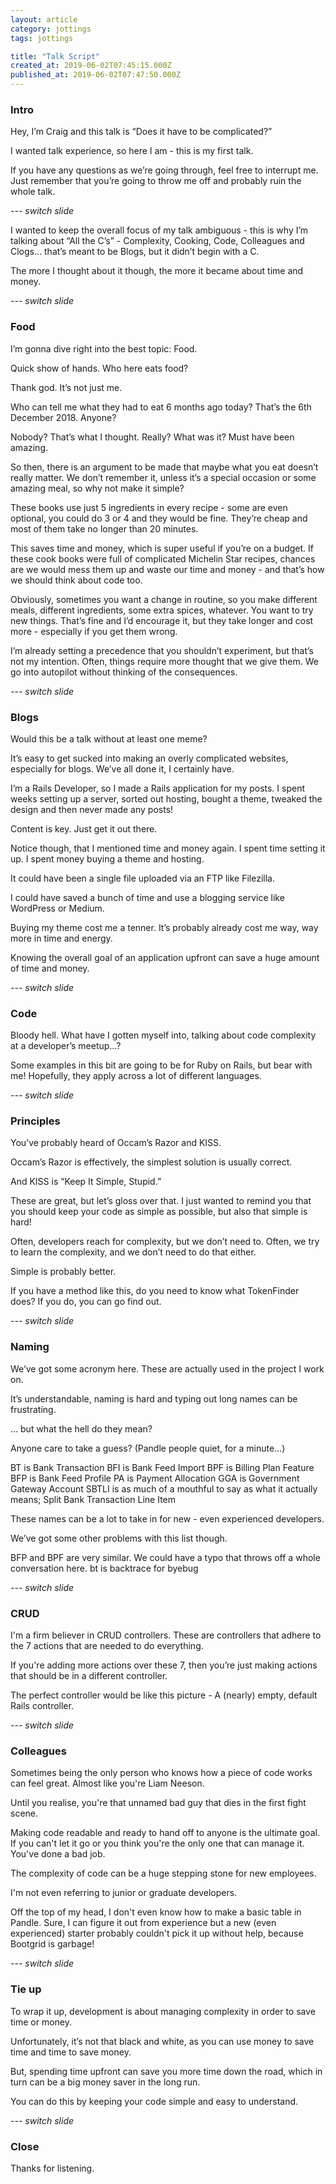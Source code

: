 ```yaml
---
layout: article
category: jottings
tags: jottings

title: "Talk Script"
created_at: 2019-06-02T07:45:15.000Z
published_at: 2019-06-02T07:47:50.000Z
---
```


### Intro

Hey, I’m Craig and this talk is “Does it have to be complicated?”

I wanted talk experience, so here I am - this is my first talk.

If you have any questions as we’re going through, feel free to interrupt me. Just remember that you’re going to throw me off and probably ruin the whole talk.

_--- switch slide_

I wanted to keep the overall focus of my talk ambiguous - this is why I’m talking about “All the C’s” - Complexity, Cooking, Code, Colleagues and Clogs… that’s meant to be Blogs, but it didn’t begin with a C.

The more I thought about it though, the more it became about time and money.

_--- switch slide_

### Food

I’m gonna dive right into the best topic: Food.

Quick show of hands. Who here eats food?

Thank god. It’s not just me.

Who can tell me what they had to eat 6 months ago today? That’s the 6th December 2018. Anyone?

Nobody? That’s what I thought.
Really? What was it? Must have been amazing.

So then, there is an argument to be made that maybe what you eat doesn’t really matter. We don’t remember it, unless it’s a special occasion or some amazing meal, so why not make it simple?

These books use just 5 ingredients in every recipe - some are even optional, you could do 3 or 4 and they would be fine. They’re cheap and most of them take no longer than 20 minutes.

This saves time and money, which is super useful if you’re on a budget. If these cook books were full of complicated Michelin Star recipes, chances are we would mess them up and waste our time and money - and that’s how we should think about code too.

Obviously, sometimes you want a change in routine, so you make different meals, different ingredients, some extra spices, whatever. You want to try new things. That’s fine and I’d encourage it, but they take longer and cost more - especially if you get them wrong.

I’m already setting a precedence that you shouldn’t experiment, but that’s not my intention. Often, things require more thought that we give them. We go into autopilot without thinking of the consequences.

_--- switch slide_

### Blogs

Would this be a talk without at least one meme?

It’s easy to get sucked into making an overly complicated websites, especially for blogs. We’ve all done it, I certainly have.

I’m a Rails Developer, so I made a Rails application for my posts. I spent weeks setting up a server, sorted out hosting, bought a theme, tweaked the design and then never made any posts!

Content is key. Just get it out there.

Notice though, that I mentioned time and money again.
I spent time setting it up.
I spent money buying a theme and hosting.

It could have been a single file uploaded via an FTP like Filezilla.

I could have saved a bunch of time and use a blogging service like WordPress or Medium.

Buying my theme cost me a tenner. It’s probably already cost me way, way more in time and energy.

Knowing the overall goal of an application upfront can save a huge amount of time and money.

_--- switch slide_

### Code

Bloody hell. What have I gotten myself into, talking about code complexity at a developer’s meetup…?

Some examples in this bit are going to be for Ruby on Rails, but bear with me! Hopefully, they apply across a lot of different languages.

_--- switch slide_

### Principles

You’ve probably heard of Occam’s Razor and KISS.

Occam’s Razor is effectively, the simplest solution is usually correct.

And KISS is “Keep It Simple, Stupid.”

These are great, but let’s gloss over that. I just wanted to remind you that you should keep your code as simple as possible, but also that simple is hard!

Often, developers reach for complexity, but we don’t need to. Often, we try to learn the complexity, and we don’t need to do that either.

Simple is probably better.

If you have a method like this, do you need to know what TokenFinder does? If you do, you can go find out.

_--- switch slide_

### Naming

We’ve got some acronym here. These are actually used in the project I work on.

It’s understandable, naming is hard and typing out long names can be frustrating.

… but what the hell do they mean?

Anyone care to take a guess? (Pandle people quiet, for a minute…)

BT is Bank Transaction
BFI is Bank Feed Import
BPF is Billing Plan Feature
BFP is Bank Feed Profile
PA is Payment Allocation
GGA is Government Gateway Account
SBTLI is as much of a mouthful to say as what it actually means; Split Bank Transaction Line Item

These names can be a lot to take in for new - even experienced developers.

We’ve got some other problems with this list though.

BFP and BPF are very similar. We could have a typo that throws off a whole conversation here.
bt is backtrace for byebug

_--- switch slide_

### CRUD

I'm a firm believer in CRUD controllers. These are controllers that adhere to the 7 actions that are needed to do everything.

If you're adding more actions over these 7, then you’re just making actions that should be in a different controller.

The perfect controller would be like this picture - A (nearly) empty, default Rails controller.

_--- switch slide_

### Colleagues

Sometimes being the only person who knows how a piece of code works can feel great. Almost like you're Liam Neeson.

Until you realise, you're that unnamed bad guy that dies in the first fight scene.

Making code readable and ready to hand off to anyone is the ultimate goal. If you can't let it go or you think you're the only one that can manage it. You've done a bad job.

The complexity of code can be a huge stepping stone for new employees.

I'm not even referring to junior or graduate developers.

Off the top of my head, I don't even know how to make a basic table in Pandle. Sure, I can figure it out from experience but a new (even experienced) starter probably couldn't pick it up without help, because Bootgrid is garbage!

_--- switch slide_

### Tie up

To wrap it up, development is about managing complexity in order to save time or money.

Unfortunately, it’s not that black and white, as you can use money to save time and time to save money.

But, spending time upfront can save you more time down the road, which in turn can be a big money saver in the long run.

You can do this by keeping your code simple and easy to understand.

_--- switch slide_

### Close

Thanks for listening.

